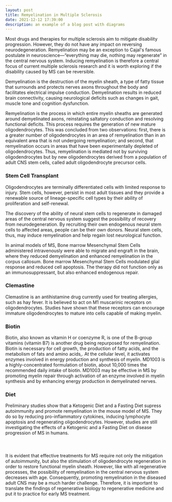 ```yaml
---
layout: post
title: Remyelination in Multiple Sclerosis
date: 2021-12-12 17:39:00
description: an example of a blog post with diagrams
---
```


Most drugs and therapies for multiple sclerosis aim to mitigate disability progression. However, they do not have any impact on reversing neurodegeneration. Remyelination may be an exception to Cajal's famous postulate in neuroscience—“everything may die, nothing may regenerate” in the central nervous system. Inducing remyelination is therefore a central focus of current multiple sclerosis research and it is worth exploring if the disability caused by MS can be reversible.


Demyelination is the destruction of the myelin sheath, a type of fatty tissue that surrounds and protects nerves axons throughout the body and facilitates electrical impulse conduction. 
Demyelination results in reduced brain connectivity, causing neurological deficits such as changes in gait, muscle tone and cognition dysfunction. 

Remyelination is the process in which entire myelin sheaths are generated around demyelinated axons, reinstating saltatory conduction and resolving functional deficits. 
This process requires the generation of new mature oligodendrocytes. This was concluded from two observations: first, there is a greater number of oligodendrocytes in an area of remyelination than in an equivalent area that is not undergoing remyelination; and second, that remyelination occurs in areas that have been experimentally depleted of oligodendrocytes. Thus, remyelination is mediated not by surviving oligodendrocytes but by new oligodendrocytes derived from a population of adult CNS stem cells, called adult oligodendrocyte precursor cells. 


### Stem Cell Transplant
Oligodendrocytes are terminally differentiated cells with limited response to injury. Stem cells, however, persist in most adult tissues and they provide a renewable source of lineage-specific cell types by their ability of proliferation and self-renewal. 

The discovery of the ability of neural stem cells to regenerate in damaged areas of the central nervous system suggest the possibility of recovery from neurodegeneration. By recruiting their own endogenous neural stem cells to affected areas, people can be their own donors. Neural stem cells, thus, may induce remyelination and help regain lost neurological function. 


In animal models of MS, Bone marrow Mesenchymal Stem Cells administered intravenously were able to migrate and engraft in the brain, where they reduced demyelination and enhanced remyelination in the corpus callosum. Bone marrow Mesenchymal Stem Cells modulated glial response and reduced cell apoptosis. The therapy did not function only as an immunosuppressant, but also enhanced endogenous repair.


### Clemastine
Clemastine is an antihistamine drug currently used for treating allergies, such as hay fever.
It is believed to act on M1 muscarinic receptors on oligodendrocytes. Studies have shown that these receptors can encourage immature oligodendrocytes to mature into cells capable of making myelin.

### Biotin
Biotin, also known as vitamin H or coenzyme R, is one of the B-group vitamins (vitamin B7) is another drug being repurposed for remyelination. Biotin is necessary for cell growth, the production of fatty acids, and the metabolism of fats and amino acids,. At the cellular level, it activates enzymes involved in energy production and synthesis of myelin. MD1003 is a highly-concentrated formulation of biotin, about 10,000 times the recommended daily intake of biotin. MD1003 may be effective in MS by promoting myelin repair through activation of an enzyme involved in myelin synthesis and by enhancing energy production in demyelinated nerves.


### Diet
Preliminary studies show that a Ketogenic Diet and a Fasting Diet supress autoimmunity and promote remyelination in the mouse model of MS. They do so by reducing pro-inflammatory cytokines, inducing lymphocyte apoptosis and regenerating oligodendrocytes.
However, studies are still investigating the effects of a Ketogenic and a Fasting Diet on disease progression of MS in humans.





###

<br>

It is evident that effective treatments for MS require not only the mitigation of autoimmunity, but also the stimulation of oligodendrocyte regeneration in order to restore functional myelin sheath. However, like with all regenerative processes, the possibility of remyelination in the central nervous system decreases with age. Consequently, promoting remyelination in the diseased adult CNS may be a much harder challenge. Therefore, it is important to translate the findings of regenerative biology to regenerative medicine and put it to practice for early MS treatment. 


